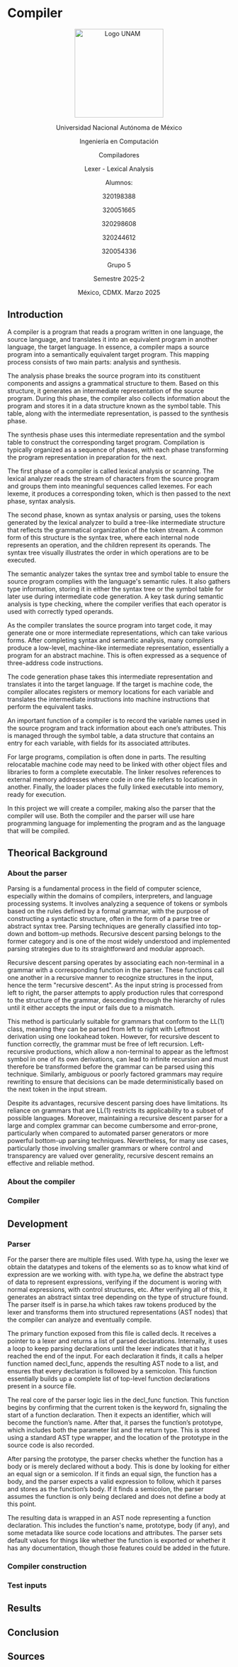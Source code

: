 # Compiler

<div align="center">
  <img src="https://cloudfront-us-east-1.images.arcpublishing.com/infobae/QLXAPU64VVD7DMR5ZF7VIEH4HQ.jpg" alt="Logo UNAM" width="200"/>
  <p> Universidad Nacional Autónoma de México </p>
  <p> Ingeniería en Computación </p>
  <p> Compiladores </p>
  <p> Lexer - Lexical Analysis </p>
  <p> Alumnos: </p>
  <p>320198388</p>
  <p>320051665</p>
  <p>320298608</p>
  <p>320244612</p>
  <p>320054336</p>
  <p> Grupo 5 </p>
  <p> Semestre 2025-2 </p>
  <p> México, CDMX. Marzo 2025 </p>
</div>


## Introduction
A compiler is a program that reads a program written in one language, the source language, and translates it into an equivalent program in another language, the target language. In essence, a compiler maps a source program into a semantically equivalent target program. This mapping process consists of two main parts: analysis and synthesis.

The analysis phase breaks the source program into its constituent components and assigns a grammatical structure to them. Based on this structure, it generates an intermediate representation of the source program. During this phase, the compiler also collects information about the program and stores it in a data structure known as the symbol table. This table, along with the intermediate representation, is passed to the synthesis phase.

The synthesis phase uses this intermediate representation and the symbol table to construct the corresponding target program. Compilation is typically organized as a sequence of phases, with each phase transforming the program representation in preparation for the next.

The first phase of a compiler is called lexical analysis or scanning. The lexical analyzer reads the stream of characters from the source program and groups them into meaningful sequences called lexemes. For each lexeme, it produces a corresponding token, which is then passed to the next phase, syntax analysis.

The second phase, known as syntax analysis or parsing, uses the tokens generated by the lexical analyzer to build a tree-like intermediate structure that reflects the grammatical organization of the token stream. A common form of this structure is the syntax tree, where each internal node represents an operation, and the children represent its operands. The syntax tree visually illustrates the order in which operations are to be executed.

The semantic analyzer takes the syntax tree and symbol table to ensure the source program complies with the language's semantic rules. It also gathers type information, storing it in either the syntax tree or the symbol table for later use during intermediate code generation. A key task during semantic analysis is type checking, where the compiler verifies that each operator is used with correctly typed operands.

As the compiler translates the source program into target code, it may generate one or more intermediate representations, which can take various forms. After completing syntax and semantic analysis, many compilers produce a low-level, machine-like intermediate representation, essentially a program for an abstract machine. This is often expressed as a sequence of three-address code instructions.

The code generation phase takes this intermediate representation and translates it into the target language. If the target is machine code, the compiler allocates registers or memory locations for each variable and translates the intermediate instructions into machine instructions that perform the equivalent tasks.

An important function of a compiler is to record the variable names used in the source program and track information about each one’s attributes. This is managed through the symbol table, a data structure that contains an entry for each variable, with fields for its associated attributes.

For large programs, compilation is often done in parts. The resulting relocatable machine code may need to be linked with other object files and libraries to form a complete executable. The linker resolves references to external memory addresses where code in one file refers to locations in another. Finally, the loader places the fully linked executable into memory, ready for execution.

In this project we will create a compiler, making also the parser that the compiler will use. Both the compiler and the parser will use hare programming language for implementing the program and as the language that will be compiled.

## Theorical Background
### About the parser
Parsing is a fundamental process in the field of computer science, especially within the domains of compilers, interpreters, and language processing systems. It involves analyzing a sequence of tokens or symbols based on the rules defined by a formal grammar, with the purpose of constructing a syntactic structure, often in the form of a parse tree or abstract syntax tree. Parsing techniques are generally classified into top-down and bottom-up methods. Recursive descent parsing belongs to the former category and is one of the most widely understood and implemented parsing strategies due to its straightforward and modular approach.

Recursive descent parsing operates by associating each non-terminal in a grammar with a corresponding function in the parser. These functions call one another in a recursive manner to recognize structures in the input, hence the term "recursive descent". As the input string is processed from left to right, the parser attempts to apply production rules that correspond to the structure of the grammar, descending through the hierarchy of rules until it either accepts the input or fails due to a mismatch.

This method is particularly suitable for grammars that conform to the LL(1) class, meaning they can be parsed from left to right with Leftmost derivation using one lookahead token. However, for recursive descent to function correctly, the grammar must be free of left recursion. Left-recursive productions, which allow a non-terminal to appear as the leftmost symbol in one of its own derivations, can lead to infinite recursion and must therefore be transformed before the grammar can be parsed using this technique. Similarly, ambiguous or poorly factored grammars may require rewriting to ensure that decisions can be made deterministically based on the next token in the input stream.

Despite its advantages, recursive descent parsing does have limitations. Its reliance on grammars that are LL(1) restricts its applicability to a subset of possible languages. Moreover, maintaining a recursive descent parser for a large and complex grammar can become cumbersome and error-prone, particularly when compared to automated parser generators or more powerful bottom-up parsing techniques. Nevertheless, for many use cases, particularly those involving smaller grammars or where control and transparency are valued over generality, recursive descent remains an effective and reliable method.

### About the compiler


### Compiler

## Development
### Parser
For the parser there are multiple files used. With type.ha, using the lexer we obtain the datatypes and tokens of the elements so as to know what kind of expression are we working with.
with type.ha, we define the abstract type of data to represent expressions, verifying if the document is woring with normal expressions, with control structures, etc. After verifying all of this, it generates an abstract sintax tree depending on the type of structure found. The parser itself is in parse.ha which takes raw tokens produced by the lexer and transforms them into structured representations (AST nodes) that the compiler can analyze and eventually compile.

The primary function exposed from this file is called decls. It receives a pointer to a lexer and returns a list of parsed declarations. Internally, it uses a loop to keep parsing declarations until the lexer indicates that it has reached the end of the input. For each declaration it finds, it calls a helper function named decl_func, appends the resulting AST node to a list, and ensures that every declaration is followed by a semicolon. This function essentially builds up a complete list of top-level function declarations present in a source file.

The real core of the parser logic lies in the decl_func function. This function begins by confirming that the current token is the keyword fn, signaling the start of a function declaration. Then it expects an identifier, which will become the function’s name. After that, it parses the function’s prototype, which includes both the parameter list and the return type. This is stored using a standard AST type wrapper, and the location of the prototype in the source code is also recorded.

After parsing the prototype, the parser checks whether the function has a body or is merely declared without a body. This is done by looking for either an equal sign or a semicolon. If it finds an equal sign, the function has a body, and the parser expects a valid expression to follow, which it parses and stores as the function’s body. If it finds a semicolon, the parser assumes the function is only being declared and does not define a body at this point.

The resulting data is wrapped in an AST node representing a function declaration. This includes the function's name, prototype, body (if any), and some metadata like source code locations and attributes. The parser sets default values for things like whether the function is exported or whether it has any documentation, though those features could be added in the future.

### Compiler construction



### Test inputs



## Results



## Conclusion


## Sources

